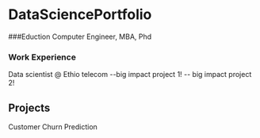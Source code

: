 # DataSciencePortfolio
###Eduction
Computer Engineer, MBA, Phd
### Work Experience
Data scientist @ Ethio telecom
--big impact project 1!
-- big impact project 2!
## Projects
Customer Churn Prediction
